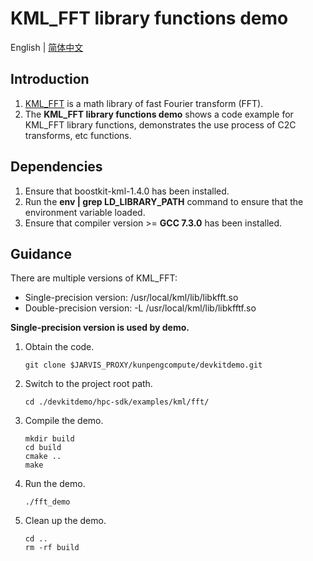 # **KML_FFT library functions demo**

English | [简体中文](README.md)

## Introduction

1. [KML_FFT](https://www.hikunpeng.com/document/detail/en/kunpengaccel/math-lib/devg-kml/kunpengaccel_kml_16_0122.html)
   is a math library of fast Fourier transform (FFT).
2. The **KML_FFT library functions demo** shows a code example for KML_FFT library functions, demonstrates the use process of C2C transforms, etc functions.

## Dependencies

1. Ensure that boostkit-kml-1.4.0 has been installed.
2. Run the **env | grep LD_LIBRARY_PATH** command to ensure that the environment variable loaded.
3. Ensure that compiler version >= **GCC 7.3.0** has been installed.

## Guidance

There are multiple versions of KML_FFT:
- Single-precision version: /usr/local/kml/lib/libkfft.so
- Double-precision version: -L /usr/local/kml/lib/libkfftf.so

**Single-precision version is used by demo.**
1. Obtain the code.

   ```shell
   git clone $JARVIS_PROXY/kunpengcompute/devkitdemo.git
   ```

2. Switch to the project root path.

   ```shell
   cd ./devkitdemo/hpc-sdk/examples/kml/fft/
   ```

3. Compile the demo.

   ```shell
   mkdir build
   cd build
   cmake ..
   make
   ```

4. Run the demo.

   ```shell
   ./fft_demo
   ```

5. Clean up the demo.

   ```shell
   cd ..
   rm -rf build
   ```